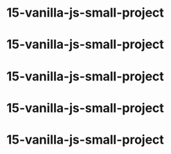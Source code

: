 # 15-vanilla-js-small-project
# 15-vanilla-js-small-project
# 15-vanilla-js-small-project
# 15-vanilla-js-small-project
# 15-vanilla-js-small-project
